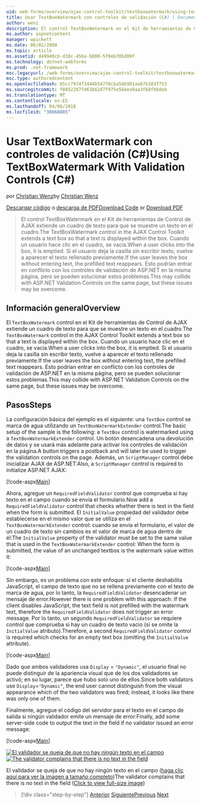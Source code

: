 ```yaml
---
uid: web-forms/overview/ajax-control-toolkit/textboxwatermark/using-textboxwatermark-with-validation-controls-cs
title: Usar TextBoxWatermark con controles de validación (C#) | Documentos de Microsoft
author: wenz
description: El control TextBoxWatermark en el Kit de herramientas de Control de AJAX extiende un cuadro de texto para que se muestre un texto en el cuadro. Cuando un usuario hace clic en el cuadro, lo...
ms.author: aspnetcontent
manager: wpickett
ms.date: 06/02/2008
ms.topic: article
ms.assetid: d49940cb-d38c-456a-b800-5f0eb705d09f
ms.technology: dotnet-webforms
ms.prod: .net-framework
msc.legacyurl: /web-forms/overview/ajax-control-toolkit/textboxwatermark/using-textboxwatermark-with-validation-controls-cs
msc.type: authoredcontent
ms.openlocfilehash: b5cc7974f3444b54770cba54b991aab7b103f753
ms.sourcegitcommit: f8852267f463b62d7f975e56bea9aa3f68fbbdeb
ms.translationtype: MT
ms.contentlocale: es-ES
ms.lasthandoff: 04/06/2018
ms.locfileid: "30868885"
---
```

<a name="using-textboxwatermark-with-validation-controls-c"></a><span data-ttu-id="46df5-104">Usar TextBoxWatermark con controles de validación (C#)</span><span class="sxs-lookup"><span data-stu-id="46df5-104">Using TextBoxWatermark With Validation Controls (C#)</span></span>
====================
<span data-ttu-id="46df5-105">por [Christian Wenz](https://github.com/wenz)</span><span class="sxs-lookup"><span data-stu-id="46df5-105">by [Christian Wenz](https://github.com/wenz)</span></span>

<span data-ttu-id="46df5-106">[Descargar código](http://download.microsoft.com/download/9/3/f/93f8daea-bebd-4821-833b-95205389c7d0/TextBoxWatermark2.cs.zip) o [descarga de PDF](http://download.microsoft.com/download/b/6/a/b6ae89ee-df69-4c87-9bfb-ad1eb2b23373/textboxwatermark2CS.pdf)</span><span class="sxs-lookup"><span data-stu-id="46df5-106">[Download Code](http://download.microsoft.com/download/9/3/f/93f8daea-bebd-4821-833b-95205389c7d0/TextBoxWatermark2.cs.zip) or [Download PDF](http://download.microsoft.com/download/b/6/a/b6ae89ee-df69-4c87-9bfb-ad1eb2b23373/textboxwatermark2CS.pdf)</span></span>

> <span data-ttu-id="46df5-107">El control TextBoxWatermark en el Kit de herramientas de Control de AJAX extiende un cuadro de texto para que se muestre un texto en el cuadro.</span><span class="sxs-lookup"><span data-stu-id="46df5-107">The TextBoxWatermark control in the AJAX Control Toolkit extends a text box so that a text is displayed within the box.</span></span> <span data-ttu-id="46df5-108">Cuando un usuario hace clic en el cuadro, se vacía.</span><span class="sxs-lookup"><span data-stu-id="46df5-108">When a user clicks into the box, it is emptied.</span></span> <span data-ttu-id="46df5-109">Si el usuario deja la casilla sin escribir texto, vuelve a aparecer el texto rellenado previamente.</span><span class="sxs-lookup"><span data-stu-id="46df5-109">If the user leaves the box without entering text, the prefilled text reappears.</span></span> <span data-ttu-id="46df5-110">Esto podrían entrar en conflicto con los controles de validación de ASP.NET en la misma página, pero se pueden solucionar estos problemas.</span><span class="sxs-lookup"><span data-stu-id="46df5-110">This may collide with ASP.NET Validation Controls on the same page, but these issues may be overcome.</span></span>


## <a name="overview"></a><span data-ttu-id="46df5-111">Información general</span><span class="sxs-lookup"><span data-stu-id="46df5-111">Overview</span></span>

<span data-ttu-id="46df5-112">El `TextBoxWatermark` control en el Kit de herramientas de Control de AJAX extiende un cuadro de texto para que se muestre un texto en el cuadro.</span><span class="sxs-lookup"><span data-stu-id="46df5-112">The `TextBoxWatermark` control in the AJAX Control Toolkit extends a text box so that a text is displayed within the box.</span></span> <span data-ttu-id="46df5-113">Cuando un usuario hace clic en el cuadro, se vacía.</span><span class="sxs-lookup"><span data-stu-id="46df5-113">When a user clicks into the box, it is emptied.</span></span> <span data-ttu-id="46df5-114">Si el usuario deja la casilla sin escribir texto, vuelve a aparecer el texto rellenado previamente.</span><span class="sxs-lookup"><span data-stu-id="46df5-114">If the user leaves the box without entering text, the prefilled text reappears.</span></span> <span data-ttu-id="46df5-115">Esto podrían entrar en conflicto con los controles de validación de ASP.NET en la misma página, pero se pueden solucionar estos problemas.</span><span class="sxs-lookup"><span data-stu-id="46df5-115">This may collide with ASP.NET Validation Controls on the same page, but these issues may be overcome.</span></span>

## <a name="steps"></a><span data-ttu-id="46df5-116">Pasos</span><span class="sxs-lookup"><span data-stu-id="46df5-116">Steps</span></span>

<span data-ttu-id="46df5-117">La configuración básica del ejemplo es el siguiente: una `TextBox` control se marca de agua utilizando un `TextBoxWatermarkExtender` control.</span><span class="sxs-lookup"><span data-stu-id="46df5-117">The basic setup of the sample is the following: a `TextBox` control is watermarked using a `TextBoxWatermarkExtender` control.</span></span> <span data-ttu-id="46df5-118">Un botón desencadena una devolución de datos y se usará más adelante para activar los controles de validación en la página.</span><span class="sxs-lookup"><span data-stu-id="46df5-118">A button triggers a postback and will later be used to trigger the validation controls on the page.</span></span> <span data-ttu-id="46df5-119">Además, un `ScriptManager` control debe inicializar AJAX de ASP.NET:</span><span class="sxs-lookup"><span data-stu-id="46df5-119">Also, a `ScriptManager` control is required to initialize ASP.NET AJAX:</span></span>

[!code-aspx[Main](using-textboxwatermark-with-validation-controls-cs/samples/sample1.aspx)]

<span data-ttu-id="46df5-120">Ahora, agregue un `RequiredFieldValidator` control que comprueba si hay texto en el campo cuando se envía el formulario.</span><span class="sxs-lookup"><span data-stu-id="46df5-120">Now add a `RequiredFieldValidator` control that checks whether there is text in the field when the form is submitted.</span></span> <span data-ttu-id="46df5-121">El `InitialValue` propiedad del validador debe establecerse en el mismo valor que se utiliza en el `TextBoxWatermarkExtender` control: cuando se envía el formulario, el valor de un cuadro de texto sin cambios es el valor de marca de agua dentro de él:</span><span class="sxs-lookup"><span data-stu-id="46df5-121">The `InitialValue` property of the validator must be set to the same value that is used in the `TextBoxWatermarkExtender` control: When the form is submitted, the value of an unchanged textbox is the watermark value within it:</span></span>

[!code-aspx[Main](using-textboxwatermark-with-validation-controls-cs/samples/sample2.aspx)]

<span data-ttu-id="46df5-122">Sin embargo, es un problema con este enfoque: si el cliente deshabilita JavaScript, el campo de texto que no se rellena previamente con el texto de marca de agua, por lo tanto, la `RequiredFieldValidator` desencadenar un mensaje de error.</span><span class="sxs-lookup"><span data-stu-id="46df5-122">However there is one problem with this approach: If the client disables JavaScript, the text field is not prefilled with the watermark text, therefore the `RequiredFieldValidator` does not trigger an error message.</span></span> <span data-ttu-id="46df5-123">Por lo tanto, un segundo `RequiredFieldValidator` se requiere control que comprueba si hay un cuadro de texto vacío (si se omite la `InitialValue` atributo).</span><span class="sxs-lookup"><span data-stu-id="46df5-123">Therefore, a second `RequiredFieldValidator` control is required which checks for an empty text box (omitting the `InitialValue` attribute).</span></span>

[!code-aspx[Main](using-textboxwatermark-with-validation-controls-cs/samples/sample3.aspx)]

<span data-ttu-id="46df5-124">Dado que ambos validadores usa `Display` = `"Dynamic"`, el usuario final no puede distinguir de la apariencia visual que de los dos validadores se activó; en su lugar, parece que hubo solo uno de ellos.</span><span class="sxs-lookup"><span data-stu-id="46df5-124">Since both validators use `Display`=`"Dynamic"`, the end user cannot distinguish from the visual appearance which of the two validators was fired; instead, it looks like there was only one of them.</span></span>

<span data-ttu-id="46df5-125">Finalmente, agregue el código del servidor para el texto en el campo de salida si ningún validador emite un mensaje de error:</span><span class="sxs-lookup"><span data-stu-id="46df5-125">Finally, add some server-side code to output the text in the field if no validator issued an error message:</span></span>

[!code-aspx[Main](using-textboxwatermark-with-validation-controls-cs/samples/sample4.aspx)]


<span data-ttu-id="46df5-126">[![El validador se queja de que no hay ningún texto en el campo](using-textboxwatermark-with-validation-controls-cs/_static/image2.png)](using-textboxwatermark-with-validation-controls-cs/_static/image1.png)</span><span class="sxs-lookup"><span data-stu-id="46df5-126">[![The validator complains that there is no text in the field](using-textboxwatermark-with-validation-controls-cs/_static/image2.png)](using-textboxwatermark-with-validation-controls-cs/_static/image1.png)</span></span>

<span data-ttu-id="46df5-127">El validador se queja de que no hay ningún texto en el campo ([haga clic aquí para ver la imagen a tamaño completo](using-textboxwatermark-with-validation-controls-cs/_static/image3.png))</span><span class="sxs-lookup"><span data-stu-id="46df5-127">The validator complains that there is no text in the field ([Click to view full-size image](using-textboxwatermark-with-validation-controls-cs/_static/image3.png))</span></span>

> [!div class="step-by-step"]
> <span data-ttu-id="46df5-128">[Anterior](using-textboxwatermark-in-a-formview-cs.md)
> [Siguiente](using-textboxwatermark-in-a-formview-vb.md)</span><span class="sxs-lookup"><span data-stu-id="46df5-128">[Previous](using-textboxwatermark-in-a-formview-cs.md)
[Next](using-textboxwatermark-in-a-formview-vb.md)</span></span>
